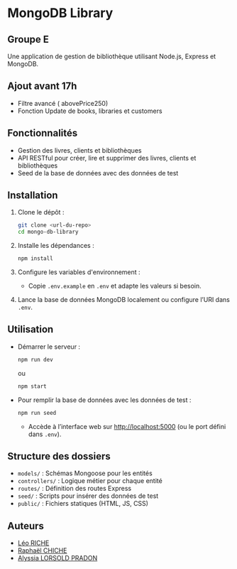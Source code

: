 # MongoDB Library
## Groupe E

Une application de gestion de bibliothèque utilisant Node.js, Express et MongoDB.

## Ajout avant 17h

- Filtre avancé ( abovePrice250)
- Fonction Update de books, libraries et customers

## Fonctionnalités

- Gestion des livres, clients et bibliothèques
- API RESTful pour créer, lire et supprimer des livres, clients et bibliothèques
- Seed de la base de données avec des données de test

## Installation

1. Clone le dépôt :
   ```sh
   git clone <url-du-repo>
   cd mongo-db-library
   ```

2. Installe les dépendances :
   ```sh
   npm install
   ```

3. Configure les variables d'environnement :
   - Copie `.env.example` en `.env` et adapte les valeurs si besoin.

4. Lance la base de données MongoDB localement ou configure l’URI dans `.env`.

## Utilisation

- Démarrer le serveur :
  ```sh
  npm run dev
  ```
  ou
  ```sh
  npm start
  ```

- Pour remplir la base de données avec les données de test :
  ```sh
  npm run seed
  ```

  - Accède à l’interface web sur [http://localhost:5000](http://localhost:5000) (ou le port défini dans `.env`).
## Structure des dossiers

- `models/` : Schémas Mongoose pour les entités
- `controllers/` : Logique métier pour chaque entité
- `routes/` : Définition des routes Express
- `seed/` : Scripts pour insérer des données de test
- `public/` : Fichiers statiques (HTML, JS, CSS)

## Auteurs
* [Léo RICHE](https://github.com/Leo-Riche)
* [Raphaël CHICHE](https://github.com/Raphael-Chiche)
* [Alyssia LORSOLD PRADON](https://github.com/alyssialopr)
